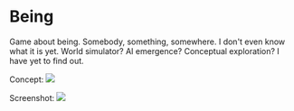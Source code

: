 # Being
Game about being. Somebody, something, somewhere. I don't even know what it is yet. World simulator? AI emergence? Conceptual exploration? I have yet to find out.

Concept:
<img src="https://raw.github.com/idpsycho/being/master/concepts/human-and-animals.png">

Screenshot:
<img src="https://raw.github.com/idpsycho/being/master/concepts/01-eyes.png">

